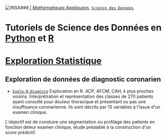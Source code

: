 ###<a href="http://www.insa-toulouse.fr/" ><img src="http://www.math.univ-toulouse.fr/~besse/Wikistat/Images/Logo_INSAvilletoulouse-RVB.png" style="float:left; max-width: 80px; display: inline" alt="INSA"/> |  [*Mathématiques Appliquées*](http://www.math.insa-toulouse.fr/fr/index.html), [`Science des Données`](http://www.math.insa-toulouse.fr/fr/enseignement.html)

# Tutoriels de Science des Données en [Python](https://www.python.org/) et [R](href="https://cran.r-project.org/)
# [Exploration Statistique](\http://wikistat.fr)

## Exploration de données de diagnostic coronarien
- [`Explo-R-DiagCoro`](https://github.com/wikistat/Exploration/blob/master/Diag-coro/Explo-R-DiagCoro.ipynb) Exploration en R. ACP, AFCM, CAH, *k* plus proches voisins. Interprétration et représentation des classes de 270 patients ayant consulté pour douleur thoracique et présentant ou pas une insuffisance coronarienne. Ils sont décrits par 13 variables à l'issue d'un examen clinique.

L'objectif est de constuire une segmentation ou profilage des patients en fonction deleur examen clinique, étude préalable à la construction d'un score prédictif.

